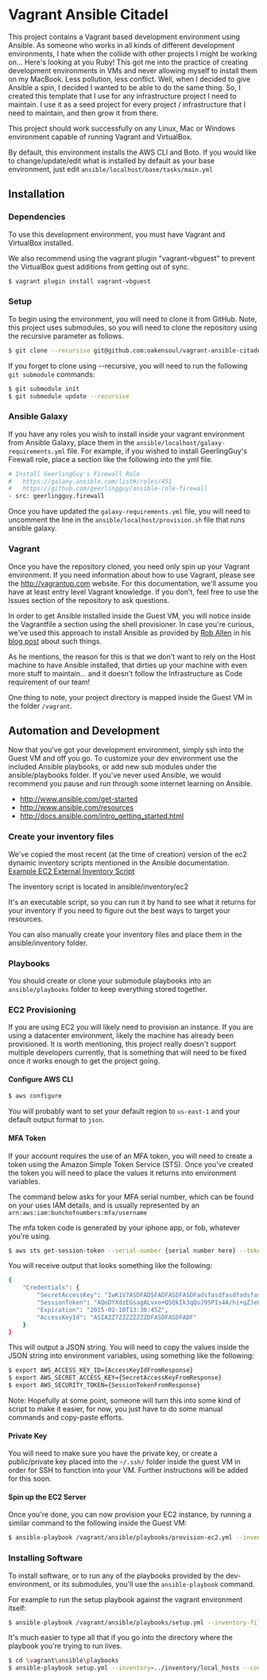# Vagrant Ansible Citadel

This project contains a Vagrant based development environment using Ansible. As someone who works in all kinds of different
development environments, I hate when the collide with other projects I might be working on... Here's looking at you Ruby!
This got me into the practice of creating development environments in VMs and never allowing myself to install them on
my MacBook. Less pollution, less conflict. Well, when I decided to give Ansible a spin, I decided I wanted to be able to
do the same thing. So, I created this template that I use for any infrastructure project I need to maintain. I use it as
a seed project for every project / infrastructure that I need to maintain, and then grow it from there.

This project should work successfully on any Linux, Mac or Windows environment capable of running Vagrant and VirtualBox.

By default, this environment installs the AWS CLI and Boto. If you would like to change/update/edit what is installed
by default as your base environment, just edit `ansible/localhost/base/tasks/main.yml`

## Installation

### Dependencies

To use this development environment, you must have Vagrant and VirtualBox installed.

We also recommend using the vagrant plugin "vagrant-vbguest" to prevent the VirtualBox guest additions from getting
out of sync.

```bash
$ vagrant plugin install vagrant-vbguest
```

### Setup

To begin using the environment, you will need to clone it from GitHub. Note, this project uses
submodules, so you will need to clone the repository using the recursive parameter as follows.

```bash
$ git clone --recursive git@github.com:oakensoul/vagrant-ansible-citadel.git
```

If you forget to clone using --recursive, you will need to run the following `git submodule` commands:
```bash
$ git submodule init
$ git submodule update --recursive
```

### Ansible Galaxy

If you have any roles you wish to install inside your vagrant environment from Ansible Galaxy, place them in the
`ansible/localhost/galaxy-requirements.yml` file. For example, if you wished to install GeerlingGuy's Firewall role,
place a section like the following into the yml file.

```bash
# Install GeerlingGuy's Firewall Role
#   https://galaxy.ansible.com/list#/roles/451
#   https://github.com/geerlingguy/ansible-role-firewall
- src: geerlingguy.firewall
```

Once you have updated the `galaxy-requirements.yml` file, you will need to uncomment the line in the `ansible/localhost/provision.sh`
file that runs ansible galaxy.

### Vagrant

Once you have the repository cloned, you need only spin up your Vagrant environment. If you need information about
how to use Vagrant, please see the http://vagrantup.com website. For this documentation, we'll assume you have at
least entry level Vagrant knowledge. If you don't, feel free to use the Issues section of the repository to ask questions.

In order to get Ansible installed inside the Guest VM, you will notice inside the Vagrantfile a section using the
shell provisioner. In case you're curious, we've used this approach to install Ansible as provided by
[Rob Allen](https://github.com/akrabat) in his
[blog post](http://akrabat.com/computing/provisioning-with-ansible-within-the-vagrant-guest/) about such things.

As he mentions, the reason for this is that we don't want to rely on the Host machine to have Ansible installed, that
dirties up your machine with even more stuff to maintain... and it doesn't follow the Infrastructure as Code requirement
of our team!

One thing to note, your project directory is mapped inside the Guest VM in the folder `/vagrant`.

## Automation and Development

Now that you've got your development environment, simply ssh into the Guest VM and off you go. To customize your
dev environment use the included Ansible playbooks, or add new sub modules under the ansible/playbooks folder. If
you've never used Ansible, we would recommend you pause and run through some internet learning on Ansible.

* http://www.ansible.com/get-started
* http://www.ansible.com/resources
* http://docs.ansible.com/intro_getting_started.html

### Create your inventory files

We've copied the most recent (at the time of creation) version of the ec2 dynamic inventory scripts mentioned in the
Ansible documentation. [Example EC2 External Inventory Script](http://docs.ansible.com/intro_dynamic_inventory.html#example-aws-ec2-external-inventory-script)

The inventory script is located in ansible/inventory/ec2

It's an executable script, so you can run it by hand to see what it returns for your inventory if you need to figure out
the best ways to target your resources.

You can also manually create your inventory files and place them in the ansible/inventory folder.

### Playbooks

You should create or clone your submodule playbooks into an `ansible/playbooks` folder to keep everything stored together.

### EC2 Provisioning

If you are using EC2 you will likely need to provision an instance. If you are using a datacenter environment, likely
the machine has already been provisioned. It is worth mentioning, this project really doesn't support multiple
developers currently, that is something that will need to be fixed once it works enough to get the project going.

#### Configure AWS CLI
```bash
$ aws configure
```

You will probably want to set your default region to `us-east-1` and your default output format to `json`.

#### MFA Token
If your account requires the use of an MFA token, you will need to create a token using the Amazon Simple Token Service
(STS). Once you've created the token you will need to place the values it returns into environment variables.

The command below asks for your MFA serial number, which can be found on your uses IAM details, and is usually
represented by an `arn:aws:iam:bunchofnumbers:mfa/username`

The mfa token code is generated by your iphone app, or fob, whatever you're using.

```bash
$ aws sts get-session-token --serial-number {serial number here} --token-code {mfa token here}
```

You will receive output that looks something like the following:
```bash
{
    "Credentials": {
        "SecretAccessKey": "IwK1V7ASDFADSFADFASDFASDFadsfasdfasdfadsfasdfasdf45gsdfg", 
        "SessionToken": "AQoDYXdzEGsagALvxo+QSQkIk3qQuJ9SPIs4A/hi+qZJeQBEb4h545yhb45hb45yb45yb4hy54CB8IqUyIyS8r6I4Y/Nu+EoO4Q22GJbumCu1QGE2islfkgjlkKJTSfdgj5lkjW+5aYF", 
        "Expiration": "2015-02-10T13:30:45Z", 
        "AccessKeyId": "ASIAZZ7ZZZZZZZZDFASDFASDFADF"
    }
}
```

This will output a JSON string. You will need to copy the values inside the JSON string into environment variables,
using something like the following:
```bash
$ export AWS_ACCESS_KEY_ID={AccessKeyIdFromResponse}
$ export AWS_SECRET_ACCESS_KEY={SecretAccessKeyFromResponse}
$ export AWS_SECURITY_TOKEN={SessionTokenFromResponse}
```

Note: Hopefully at some point, someone will turn this into some kind of script to make it easier, for now, you just have
to do some manual commands and copy-paste efforts.

#### Private Key
You will need to make sure you have the private key, or create a public/private key placed into the `~/.ssh/` folder
inside the guest VM in order for SSH to function into your VM. Further instructions will be added for this soon.

#### Spin up the EC2 Server

Once you're done, you can now provision your EC2 instance, by running a similar command to the following inside the Guest VM:
```bash
$ ansible-playbook /vagrant/ansible/playbooks/provision-ec2.yml --inventory-file=/vagrant/ansible/inventory/ec2
```

### Installing Software
To install software, or to run any of the playbooks provided by the dev-environment, or its submodules, you'll use
the `ansible-playbook` command.

For example to run the setup playbook against the vagrant environment itself:
```bash
$ ansible-playbook /vagrant/ansible/playbooks/setup.yml --inventory-file=/vagrant/ansible/inventory/local_hosts --connection=local
```

It's much easier to type all that if you go into the directory where the playbook you're trying to run lives.
```bash
$ cd \vagrant\ansible\playbooks
$ ansible-playbook setup.yml --inventory=../inventory/local_hosts --connection=local
```


